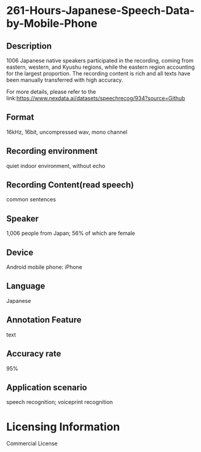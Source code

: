 # 261-Hours-Japanese-Speech-Data-by-Mobile-Phone


## Description
1006 Japanese native speakers participated in the recording, coming from eastern, western, and Kyushu regions, while the eastern region accounting for the largest proportion. The recording content is rich and all texts have been manually transferred with high accuracy.

For more details, please refer to the link:https://www.nexdata.ai/datasets/speechrecog/934?source=Github


## Format
16kHz, 16bit, uncompressed wav, mono channel

## Recording environment
quiet indoor environment, without echo

## Recording Content(read speech)
common sentences

## Speaker
1,006 people from Japan; 56% of which are female

## Device
Android mobile phone: iPhone

## Language
Japanese

## Annotation Feature
text

## Accuracy rate
95%

## Application scenario
speech recognition; voiceprint recognition

# Licensing Information
Commercial License
